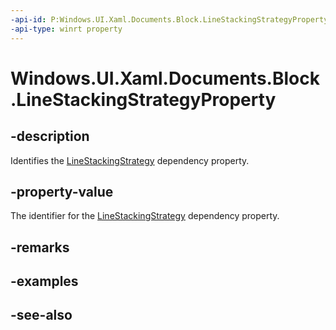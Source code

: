 ```yaml
---
-api-id: P:Windows.UI.Xaml.Documents.Block.LineStackingStrategyProperty
-api-type: winrt property
---
```


<!-- Property syntax
public Windows.UI.Xaml.DependencyProperty LineStackingStrategyProperty { get; }
-->

# Windows.UI.Xaml.Documents.Block.LineStackingStrategyProperty

## -description
Identifies the [LineStackingStrategy](block_linestackingstrategy.md) dependency property.



## -property-value
The identifier for the [LineStackingStrategy](block_linestackingstrategy.md) dependency property.

## -remarks

## -examples

## -see-also

